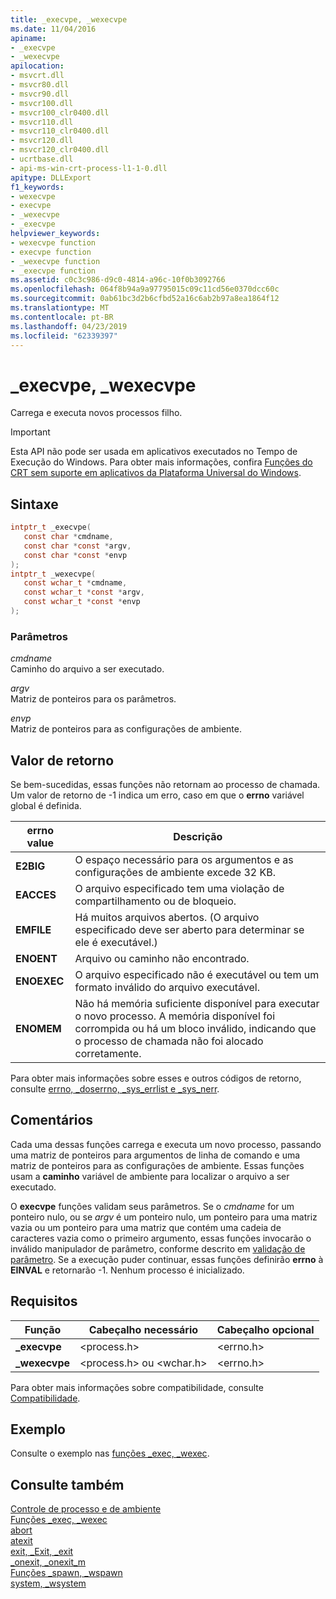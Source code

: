 ```yaml
---
title: _execvpe, _wexecvpe
ms.date: 11/04/2016
apiname:
- _execvpe
- _wexecvpe
apilocation:
- msvcrt.dll
- msvcr80.dll
- msvcr90.dll
- msvcr100.dll
- msvcr100_clr0400.dll
- msvcr110.dll
- msvcr110_clr0400.dll
- msvcr120.dll
- msvcr120_clr0400.dll
- ucrtbase.dll
- api-ms-win-crt-process-l1-1-0.dll
apitype: DLLExport
f1_keywords:
- wexecvpe
- execvpe
- _wexecvpe
- _execvpe
helpviewer_keywords:
- wexecvpe function
- execvpe function
- _wexecvpe function
- _execvpe function
ms.assetid: c0c3c986-d9c0-4814-a96c-10f0b3092766
ms.openlocfilehash: 064f8b94a9a97795015c09c11cd56e0370dcc60c
ms.sourcegitcommit: 0ab61bc3d2b6cfbd52a16c6ab2b97a8ea1864f12
ms.translationtype: MT
ms.contentlocale: pt-BR
ms.lasthandoff: 04/23/2019
ms.locfileid: "62339397"
---
```

# <a name="execvpe-wexecvpe"></a>_execvpe, _wexecvpe

Carrega e executa novos processos filho.

> [!IMPORTANT]
> Esta API não pode ser usada em aplicativos executados no Tempo de Execução do Windows. Para obter mais informações, confira [Funções do CRT sem suporte em aplicativos da Plataforma Universal do Windows](../../cppcx/crt-functions-not-supported-in-universal-windows-platform-apps.md).

## <a name="syntax"></a>Sintaxe

```C
intptr_t _execvpe(
   const char *cmdname,
   const char *const *argv,
   const char *const *envp
);
intptr_t _wexecvpe(
   const wchar_t *cmdname,
   const wchar_t *const *argv,
   const wchar_t *const *envp
);
```

### <a name="parameters"></a>Parâmetros

*cmdname*<br/>
Caminho do arquivo a ser executado.

*argv*<br/>
Matriz de ponteiros para os parâmetros.

*envp*<br/>
Matriz de ponteiros para as configurações de ambiente.

## <a name="return-value"></a>Valor de retorno

Se bem-sucedidas, essas funções não retornam ao processo de chamada. Um valor de retorno de -1 indica um erro, caso em que o **errno** variável global é definida.

|**errno** value|Descrição|
|-------------------|-----------------|
|**E2BIG**|O espaço necessário para os argumentos e as configurações de ambiente excede 32 KB.|
|**EACCES**|O arquivo especificado tem uma violação de compartilhamento ou de bloqueio.|
|**EMFILE**|Há muitos arquivos abertos. (O arquivo especificado deve ser aberto para determinar se ele é executável.)|
|**ENOENT**|Arquivo ou caminho não encontrado.|
|**ENOEXEC**|O arquivo especificado não é executável ou tem um formato inválido do arquivo executável.|
|**ENOMEM**|Não há memória suficiente disponível para executar o novo processo. A memória disponível foi corrompida ou há um bloco inválido, indicando que o processo de chamada não foi alocado corretamente.|

Para obter mais informações sobre esses e outros códigos de retorno, consulte [errno, _doserrno, _sys_errlist e _sys_nerr](../../c-runtime-library/errno-doserrno-sys-errlist-and-sys-nerr.md).

## <a name="remarks"></a>Comentários

Cada uma dessas funções carrega e executa um novo processo, passando uma matriz de ponteiros para argumentos de linha de comando e uma matriz de ponteiros para as configurações de ambiente. Essas funções usam a **caminho** variável de ambiente para localizar o arquivo a ser executado.

O **execvpe** funções validam seus parâmetros. Se o *cmdname* for um ponteiro nulo, ou se *argv* é um ponteiro nulo, um ponteiro para uma matriz vazia ou um ponteiro para uma matriz que contém uma cadeia de caracteres vazia como o primeiro argumento, essas funções invocarão o inválido manipulador de parâmetro, conforme descrito em [validação de parâmetro](../../c-runtime-library/parameter-validation.md). Se a execução puder continuar, essas funções definirão **errno** à **EINVAL** e retornarão -1. Nenhum processo é inicializado.

## <a name="requirements"></a>Requisitos

|Função|Cabeçalho necessário|Cabeçalho opcional|
|--------------|---------------------|---------------------|
|**_execvpe**|\<process.h>|\<errno.h>|
|**_wexecvpe**|\<process.h> ou \<wchar.h>|\<errno.h>|

Para obter mais informações sobre compatibilidade, consulte [Compatibilidade](../../c-runtime-library/compatibility.md).

## <a name="example"></a>Exemplo

Consulte o exemplo nas [ funções _exec, _wexec](../../c-runtime-library/exec-wexec-functions.md).

## <a name="see-also"></a>Consulte também

[Controle de processo e de ambiente](../../c-runtime-library/process-and-environment-control.md)<br/>
[Funções _exec, _wexec](../../c-runtime-library/exec-wexec-functions.md)<br/>
[abort](abort.md)<br/>
[atexit](atexit.md)<br/>
[exit, _Exit, _exit](exit-exit-exit.md)<br/>
[_onexit, _onexit_m](onexit-onexit-m.md)<br/>
[Funções _spawn, _wspawn](../../c-runtime-library/spawn-wspawn-functions.md)<br/>
[system, _wsystem](system-wsystem.md)<br/>
